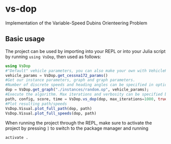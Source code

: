 # vs-dop
Implementation of the Variable-Speed Dubins Orienteering Problem

## Basic usage

The project can be used by importing into your REPL or into your Julia script by running `using VsDop`, then used as follows:

```julia
using VsDop
#"Default" vehicle parameters, you can also make your own with VehicleParameters struct
vehicle_params = VsDop.get_cessna172_params()
#Get our instance parameters, graph and graph parameters.
#Number of discrete speeds and heading angles can be specified in optional graph_params parameter.
dop = VsDop.get_graph("./instances/random.op", vehicle_params);
#Execute the algorithm. Max iterations and verbosity can be specified by the last two arguments.
path, config, score, time = VsDop.vs_dop(dop, max_iterations=1000, true)
#Plot resulting path/speeds
VsDop.Visual.plot_full_path(dop, path)
VsDop.Visual.plot_full_speeds(dop, path)
```

When running the project through the REPL, make sure to activate the project by pressing `]` to switch to the package manager and running 

```julia
activate .
```